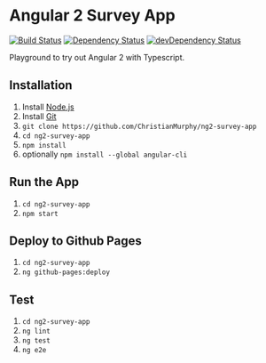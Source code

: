 # Angular 2 Survey App

[![Build Status](https://travis-ci.org/ChristianMurphy/ng2-survey-app.svg?branch=master)](https://travis-ci.org/ChristianMurphy/ng2-survey-app)
[![Dependency Status](https://david-dm.org/ChristianMurphy/ng2-survey-app.svg)](https://david-dm.org/ChristianMurphy/ng2-survey-app)
[![devDependency Status](https://david-dm.org/ChristianMurphy/ng2-survey-app/dev-status.svg)](https://david-dm.org/ChristianMurphy/ng2-survey-app?type=dev)

Playground to try out Angular 2 with Typescript.

## Installation

1. Install [Node.js](https://nodejs.org)
2. Install [Git](https://www.git-scm.com/)
3. `git clone https://github.com/ChristianMurphy/ng2-survey-app`
4. `cd ng2-survey-app`
5. `npm install`
6. optionally `npm install --global angular-cli`

## Run the App

1. `cd ng2-survey-app`
2. `npm start`

## Deploy to Github Pages

1. `cd ng2-survey-app`
2. `ng github-pages:deploy`

## Test

1. `cd ng2-survey-app`
2. `ng lint`
3. `ng test`
4. `ng e2e`
